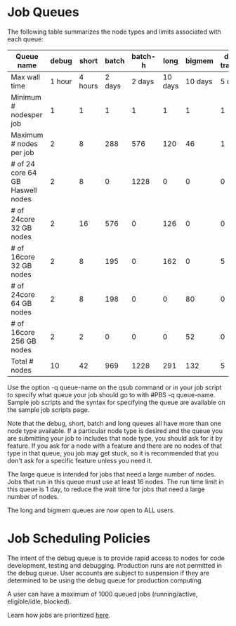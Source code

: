 
# Job Queues
The following table summarizes the node types and limits associated with each queue:

| Queue name	 |debug|  short	  |  batch	|  batch-h	| long  	|  bigmem	| data-transfer| feature |
--------------|-------|---------|---------|-----------|---------|---------|--------------|---|
|Max wall time	 |1 hour|	4 hours |	2 days	| 2 days	  | 10 days |	10 days	| 5 days	   |  |
|Minimum # nodesper job| 	1	|1 |1	|1	|1	|1	| 1| |
|Maximum # nodes per job |	2	| 8	| 288 |	576 |	120	|46	| 1	|  |
|# of 24 core 64 GB Haswell nodes |	2 |	8 |	0	|1228 |	0 |	0	| 0	| haswell | |
|# of 24core 32 GB nodes |	2	|16	| 576 |	0 |	126	| 0	| 0	| 24core | |
|# of 16core 32 GB nodes|2	|8	|195|	0	|162	|0	| 5 |	16core | |
|# of 24core 64 GB nodes |	2	|8	 |198 |	0	| 0	|80	| 0	|64GB | |
|# of 16core 256 GB nodes	|2	|2	|0	|0	|0	|52	| 0	| 256GB| |
|Total # nodes	|10	|42 |	969 |	1228 |	291 |	132	| 5	|  |


Use the option -q queue-name on the qsub command or in your job script to specify what queue your job should go to with #PBS -q queue-name. Sample job scripts and the syntax for specifying the queue are available on the sample job scripts page.

Note that the debug, short, batch and long queues all have more than one node type available. If a particular node type is desired and the queue you are submitting your job to includes that node type, you should ask for it by feature. If you ask for a node with a feature and there are no nodes of that type in that queue, you job may get stuck, so it is recommended that you don't ask for a specific feature unless you need it.

The large queue is intended for jobs that need a large number of nodes. Jobs that run in this queue must use at least 16 nodes. The run time limit in this queue is 1 day, to reduce the wait time for jobs that need a large number of nodes.

The long and bigmem queues are now open to ALL users.


# Job Scheduling Policies
The intent of the debug queue is to provide rapid access to nodes for code development, testing and debugging. Production runs are not permitted in the debug queue. User accounts are subject to suspension if they are determined to be using the debug queue for production computing.

A user can have a maximum of 1000 queued jobs (running/active, eligible/idle, blocked).

Learn how jobs are prioritized [here](https://www.nrel.gov/hpc/peregrine-job-priorities.html).

